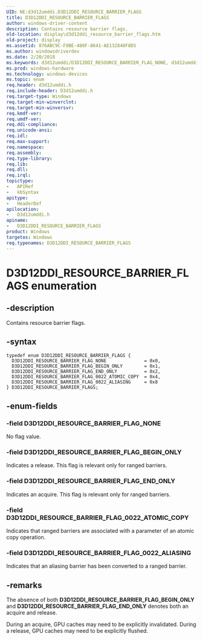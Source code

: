 ```yaml
---
UID: NE:d3d12umddi.D3D12DDI_RESOURCE_BARRIER_FLAGS
title: D3D12DDI_RESOURCE_BARRIER_FLAGS
author: windows-driver-content
description: Contains resource barrier flags.
old-location: display\d3d12ddi_resource_barrier_flags.htm
old-project: display
ms.assetid: 876ABC9C-F9BE-480F-8641-AE132840F8D5
ms.author: windowsdriverdev
ms.date: 2/20/2018
ms.keywords: d3d12umddi/D3D12DDI_RESOURCE_BARRIER_FLAG_NONE, d3d12umddi/D3D12DDI_RESOURCE_BARRIER_FLAG_0022_ALIASING, d3d12umddi/D3D12DDI_RESOURCE_BARRIER_FLAG_0022_ATOMIC_COPY, D3D12DDI_RESOURCE_BARRIER_FLAGS enumeration [Display Devices], D3D12DDI_RESOURCE_BARRIER_FLAG_NONE, D3D12DDI_RESOURCE_BARRIER_FLAGS, d3d12umddi/D3D12DDI_RESOURCE_BARRIER_FLAGS, d3d12umddi/D3D12DDI_RESOURCE_BARRIER_FLAG_END_ONLY, D3D12DDI_RESOURCE_BARRIER_FLAG_BEGIN_ONLY, d3d12umddi/D3D12DDI_RESOURCE_BARRIER_FLAG_BEGIN_ONLY, D3D12DDI_RESOURCE_BARRIER_FLAG_END_ONLY, D3D12DDI_RESOURCE_BARRIER_FLAG_0022_ALIASING, display.d3d12ddi_resource_barrier_flags, D3D12DDI_RESOURCE_BARRIER_FLAG_0022_ATOMIC_COPY
ms.prod: windows-hardware
ms.technology: windows-devices
ms.topic: enum
req.header: d3d12umddi.h
req.include-header: D3d12umddi.h
req.target-type: Windows
req.target-min-winverclnt: 
req.target-min-winversvr: 
req.kmdf-ver: 
req.umdf-ver: 
req.ddi-compliance: 
req.unicode-ansi: 
req.idl: 
req.max-support: 
req.namespace: 
req.assembly: 
req.type-library: 
req.lib: 
req.dll: 
req.irql: 
topictype:
-	APIRef
-	kbSyntax
apitype:
-	HeaderDef
apilocation:
-	D3d12umddi.h
apiname:
-	D3D12DDI_RESOURCE_BARRIER_FLAGS
product: Windows
targetos: Windows
req.typenames: D3D12DDI_RESOURCE_BARRIER_FLAGS
---
```


# D3D12DDI_RESOURCE_BARRIER_FLAGS enumeration


## -description


Contains resource barrier flags.


## -syntax


````
typedef enum D3D12DDI_RESOURCE_BARRIER_FLAGS { 
  D3D12DDI_RESOURCE_BARRIER_FLAG_NONE              = 0x0,
  D3D12DDI_RESOURCE_BARRIER_FLAG_BEGIN_ONLY        = 0x1,
  D3D12DDI_RESOURCE_BARRIER_FLAG_END_ONLY          = 0x2,
  D3D12DDI_RESOURCE_BARRIER_FLAG_0022_ATOMIC_COPY  = 0x4,
  D3D12DDI_RESOURCE_BARRIER_FLAG_0022_ALIASING     = 0x8
} D3D12DDI_RESOURCE_BARRIER_FLAGS;
````


## -enum-fields




### -field D3D12DDI_RESOURCE_BARRIER_FLAG_NONE

No flag value.


### -field D3D12DDI_RESOURCE_BARRIER_FLAG_BEGIN_ONLY

Indicates a release. This flag is relevant only for ranged barriers.


### -field D3D12DDI_RESOURCE_BARRIER_FLAG_END_ONLY

Indicates an acquire. This flag is relevant only for ranged barriers.


### -field D3D12DDI_RESOURCE_BARRIER_FLAG_0022_ATOMIC_COPY

Indicates that ranged barriers are associated with a parameter of an atomic copy operation. 


### -field D3D12DDI_RESOURCE_BARRIER_FLAG_0022_ALIASING

Indicates that an aliasing barrier has been converted to a ranged barrier.


## -remarks



The absence of both <b>D3D12DDI_RESOURCE_BARRIER_FLAG_BEGIN_ONLY</b> and <b>D3D12DDI_RESOURCE_BARRIER_FLAG_END_ONLY</b> denotes both an acquire and release.

During an acquire, GPU caches may need to be explicitly invalidated. During a release, GPU caches may need to be explicitly flushed. 



